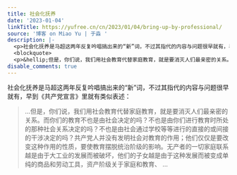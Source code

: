 ```yaml
---
title: 社会化抚养
date: '2023-01-04'
linkTitle: https://yufree.cn/cn/2023/01/04/bring-up-by-professional/
source: '博客 on Miao Yu | 于淼 '
description: |-
  <p>社会化抚养是马超这两年反复吟唱搞出来的“新”词，不过其指代的内容与问题很早就有，早到《共产党宣言》里就有类似表述：</p>
  <blockquote>
  <p>&hellip;但是，你们说，我们用社会教育代替家庭教育，就是要消灭人们最亲密的关系。而你们的教育不也是由社会决定的吗？不也是由你们进行教育时所处的那种社会关系决定的吗？不也是由社会通过学校等等进行的直接的或间接的干涉决定的吗？共产党人并没有发明社会对教育的作用；他们仅仅是要改变这种作用的性质，要使教育摆脱统治阶级的影响。无产者的一切家庭联系越是由于大工业的发展而被破坏，他们的子女越是由于这种发展而被变成单纯的商品和劳动工具，资产阶级关于家庭和教育、 ...
disable_comments: true
---
```

<p>社会化抚养是马超这两年反复吟唱搞出来的“新”词，不过其指代的内容与问题很早就有，早到《共产党宣言》里就有类似表述：</p>
<blockquote>
<p>&hellip;但是，你们说，我们用社会教育代替家庭教育，就是要消灭人们最亲密的关系。而你们的教育不也是由社会决定的吗？不也是由你们进行教育时所处的那种社会关系决定的吗？不也是由社会通过学校等等进行的直接的或间接的干涉决定的吗？共产党人并没有发明社会对教育的作用；他们仅仅是要改变这种作用的性质，要使教育摆脱统治阶级的影响。无产者的一切家庭联系越是由于大工业的发展而被破坏，他们的子女越是由于这种发展而被变成单纯的商品和劳动工具，资产阶级关于家庭和教育、 ...